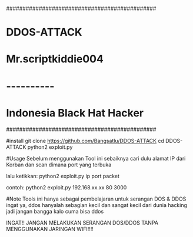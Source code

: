 ##############################################
#              DDOS-ATTACK                   #
#           Mr.scriptkiddie004               #
#               ----------                   #
#        Indonesia Black Hat Hacker          #
##############################################

#install
git clone https://github.com/Bangsatlu/DDOS-ATTACK
cd DDOS-ATTACK
python2 exploit.py

#Usage
Sebelum menggunakan Tool ini sebaiknya cari dulu alamat IP dari Korban dan scan dimana port yang terbuka

lalu ketikkan:
python2 exploit.py ip port packet

contoh:
python2 exploit.py 192.168.xx.xx 80 3000

#Note
Tools ini hanya sebagai pembelajaran untuk serangan DOS & DDOS
ingat ya, ddos hanyalah sebagian kecil dan sangat kecil dari dunia hacking
jadi jangan bangga kalo cuma bisa ddos

INGAT!! JANGAN MELAKUKAN SERANGAN DOS/DDOS TANPA MENGGUNAKAN JARINGAN WIFI!!!!
